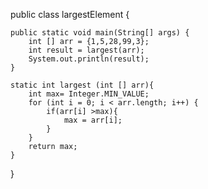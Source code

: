 public class largestElement {

    public static void main(String[] args) {
        int [] arr = {1,5,28,99,3};
        int result = largest(arr);
        System.out.println(result);
    }

    static int largest (int [] arr){
        int max= Integer.MIN_VALUE;
        for (int i = 0; i < arr.length; i++) {
            if(arr[i] >max){
                max = arr[i];
            }
        }
        return max;
    }
}
